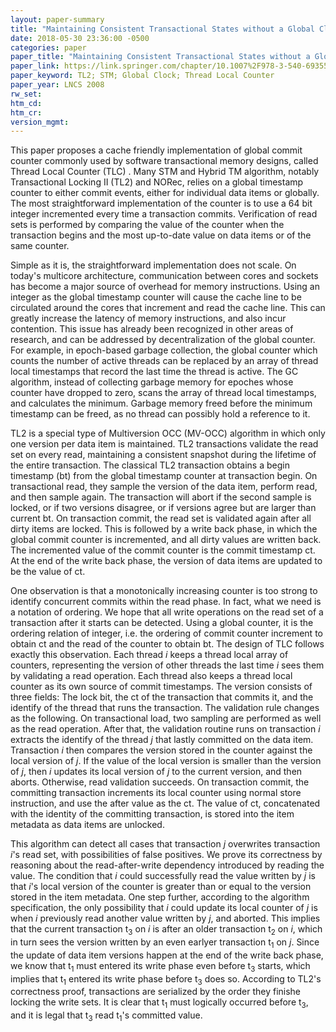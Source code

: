 ```yaml
---
layout: paper-summary
title: "Maintaining Consistent Transactional States without a Global Clock"
date: 2018-05-30 23:36:00 -0500
categories: paper
paper_title: "Maintaining Consistent Transactional States without a Global Clock"
paper_link: https://link.springer.com/chapter/10.1007%2F978-3-540-69355-0_12
paper_keyword: TL2; STM; Global Clock; Thread Local Counter
paper_year: LNCS 2008
rw_set: 
htm_cd: 
htm_cr: 
version_mgmt: 
---
```


This paper proposes a cache friendly implementation of global commit counter commonly
used by software transactional memory designs, called Thread Local Counter (TLC) . Many STM and Hybrid TM algorithm, 
notably Transactional Locking II (TL2) and NORec, relies on a global timestamp counter to either commit events, either 
for individual data items or globally. The most straightforward implementation of the counter is 
to use a 64 bit integer incremented every time a transaction commits. Verification of read 
sets is performed by comparing the value of the counter when the transaction begins and the most up-to-date
value on data items or of the same counter.

Simple as it is, the straightforward implementation does not scale. On today's multicore architecture, 
communication between cores and sockets has become a major source of overhead for memory instructions. Using 
an integer as the global timestamp counter will cause the cache line to be circulated around the cores that
increment and read the cache line. This can greatly increase the latency of memory instructions, and also 
incur contention. This issue has already been recognized in other areas of research, and can be addressed by 
decentralization of the global counter. For example, in epoch-based garbage collection, the global counter which 
counts the number of active threads can be replaced by an array of thread local timestamps that record the last 
time the thread is active. The GC algorithm, instead of collecting garbage memory for epoches whose counter have 
dropped to zero, scans the array of thread local timestamps, and calculates the minimum. Garbage memory freed before
the minimum timestamp can be freed, as no thread can possibly hold a reference to it.

TL2 is a special type of Multiversion OCC (MV-OCC) algorithm in which only one version per data item is maintained. 
TL2 transactions validate the read set on every read, maintaining a consistent snapshot during the lifetime of the 
entire transaction. The classical TL2 transaction obtains a begin timestamp (bt) from the global timestamp counter at
transaction begin. On transactional read, they sample the version of the data item, perform read, and then sample 
again. The transaction will abort if the second sample is locked, or if two versions disagree, or if versions agree but
are larger than current bt. On transaction commit, the read set is validated again after all dirty items are locked. This 
is followed by a write back phase, in which the global commit counter is incremented, and all dirty values are written
back. The incremented value of the commit counter is the commit timestamp ct. At the end of the write back phase, the 
version of data items are updated to be the value of ct.

One observation is that a monotonically increasing counter is too strong to identify concurrent commits within 
the read phase. In fact, what we need is a notation of ordering. We hope that all write operations on the read set of 
a transaction after it starts can be detected. Using a global counter, it is the ordering relation of integer, i.e. the 
ordering of commit counter increment to obtain ct and the read of the counter to obtain bt. The design of TLC follows 
exactly this observation. Each thread *i* keeps a thread local array of counters, representing the version of other threads
the last time *i* sees them by validating a read operation. Each thread also keeps a thread local counter as its own
source of commit timestamps. The version consists of three fields: The lock bit, the ct of the transaction that commits 
it, and the identify of the thread that runs the transaction. The validation rule changes as the following. On transactional load, 
two sampling are performed as well as the read operation. After that, the validation routine runs on transaction *i* 
extracts the identify of the thread *j* that lastly committed on the data item. Transaction *i* then compares the version 
stored in the counter against the local version of *j*. If the value of the local version is smaller than the version
of *j*, then *i* updates its local version of *j* to the current version, and then aborts. Otherwise, read validation
succeeds. On transaction commit, the committing transaction increments its local counter using normal store instruction,
and use the after value as the ct. The value of ct, concatenated with the identity of the committing transaction, is stored 
into the item metadata as data items are unlocked.

This algorithm can detect all cases that transaction *j* overwrites transaction *i*'s read set, with possibilities of 
false positives. We prove its correctness by reasoning about the read-after-write dependency introduced by reading the value.
The condition that *i* could successfully read the value written by *j* is that *i*'s local version of the counter is 
greater than or equal to the version stored in the item metadata. One step further, according to the algorithm specification, 
the only possibility that *i* could update its local counter of *j* is when *i* previously read another value written by 
*j*, and aborted. This implies that the current transaction t<sub>3</sub> on *i* is after an older transaction t<sub>2</sub> 
on *i*, which in turn sees the version written by an even earlyer transaction t<sub>1</sub> on *j*. Since the update of data item versions happen at the end of the write back phase, we know that t<sub>1</sub> must entered its write phase even before t<sub>3</sub>
starts, which implies that t<sub>1</sub> entered its write phase before t<sub>3</sub> does so. According to TL2's correctness 
proof, transactions are serialized by the order they finishe locking the write sets. It is clear that t<sub>1</sub> must 
logically occurred before t<sub>3</sub>, and it is legal that t<sub>3</sub> read t<sub>1</sub>'s committed value.